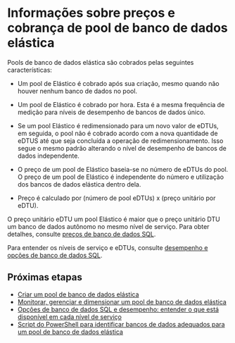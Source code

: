<properties
    pageTitle="Desempenho e preço de pool elástica de banco de dados SQL"
    description="Informações sobre preços específicos para pools de elástica banco de dados."
    services="sql-database"
    documentationCenter=""
    authors="srinia"
    manager="jhubbard"
    editor=""/>

<tags
    ms.service="sql-database"
    ms.devlang="NA"
    ms.date="05/27/2016"
    ms.author="srinia"
    ms.workload="data-management"
    ms.topic="article"
    ms.tgt_pltfrm="NA"/>


# <a name="elastic-database-pool-billing-and-pricing-information"></a>Informações sobre preços e cobrança de pool de banco de dados elástica

Pools de banco de dados elástica são cobrados pelas seguintes características:

- Um pool de Elástico é cobrado após sua criação, mesmo quando não houver nenhum banco de dados no pool.
- Um pool de Elástico é cobrado por hora. Esta é a mesma frequência de medição para níveis de desempenho de bancos de dados único.
- Se um pool Elástico é redimensionado para um novo valor de eDTUs, em seguida, o pool não é cobrado acordo com a nova quantidade de eDTUS até que seja concluída a operação de redimensionamento. Isso segue o mesmo padrão alterando o nível de desempenho de bancos de dados independente.


- O preço de um pool de Elástico baseia-se no número de eDTUs do pool. O preço de um pool de Elástico é independente do número e utilização dos bancos de dados elástica dentro dela.
- Preço é calculado por (número de pool eDTUs) x (preço unitário por eDTU).

O preço unitário eDTU um pool Elástico é maior que o preço unitário DTU um banco de dados autônomo no mesmo nível de serviço. Para obter detalhes, consulte [preços de banco de dados SQL](https://azure.microsoft.com/pricing/details/sql-database/). 


Para entender os níveis de serviço e eDTUs, consulte [desempenho e opções de banco de dados SQL](sql-database-service-tiers.md).

## <a name="next-steps"></a>Próximas etapas

- [Criar um pool de banco de dados elástica](sql-database-elastic-pool-create-portal.md)
- [Monitorar, gerenciar e dimensionar um pool de banco de dados elástica](sql-database-elastic-pool-manage-portal.md)
- [Opções de banco de dados SQL e desempenho: entender o que está disponível em cada nível de serviço](sql-database-service-tiers.md)
- [Script do PowerShell para identificar bancos de dados adequados para um pool de banco de dados elástica](sql-database-elastic-pool-database-assessment-powershell.md)

